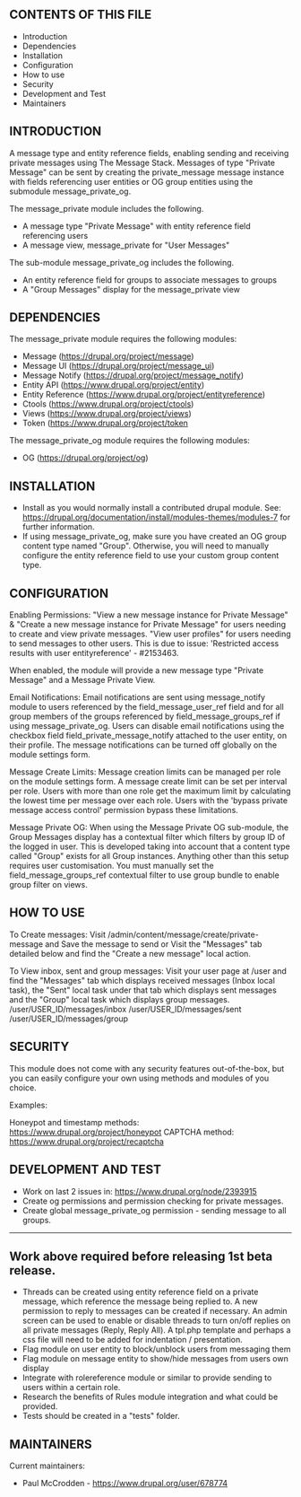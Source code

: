 CONTENTS OF THIS FILE
---------------------
 * Introduction
 * Dependencies
 * Installation
 * Configuration
 * How to use
 * Security
 * Development and Test
 * Maintainers

INTRODUCTION
------------
A message type and entity reference fields, enabling sending and receiving 
private messages using The Message Stack. Messages of type "Private Message" can 
be sent by creating the private_message message instance with fields referencing 
user entities or OG group entities using the submodule message_private_og.

The message_private module includes the following.
+ A message type "Private Message" with entity reference field referencing users
+ A message view, message_private for "User Messages"

The sub-module message_private_og includes the following.
+ An entity reference field for groups to associate messages to groups
+ A "Group Messages" display for the message_private view


DEPENDENCIES
------------
The message_private module requires the following modules:
 * Message (https://drupal.org/project/message)
 * Message UI (https://drupal.org/project/message_ui)
 * Message Notify (https://drupal.org/project/message_notify)
 * Entity API (https://www.drupal.org/project/entity)
 * Entity Reference (https://www.drupal.org/project/entityreference)
 * Ctools (https://www.drupal.org/project/ctools)
 * Views (https://www.drupal.org/project/views)
 * Token (https://www.drupal.org/project/token

The message_private_og module requires the following modules:
 * OG (https://drupal.org/project/og)


INSTALLATION
------------
 * Install as you would normally install a contributed drupal module. See:
   https://drupal.org/documentation/install/modules-themes/modules-7
   for further information.
 * If using message_private_og, make sure you have created an OG group content
   type named "Group". Otherwise, you will need to manually configure the entity 
   reference field to use your custom group content type.


CONFIGURATION
-------------
Enabling Permissions: 
"View a new message instance for Private Message" &
"Create a new message instance for Private Message" for users needing to create
and view private messages.
"View user profiles" for users needing to send messages to other users. This is
due to issue: 'Restricted access results with user entityreference' - #2153463.

When enabled, the module will provide a new message type "Private Message" and a 
Message Private View.

Email Notifications:
Email notifications are sent using message_notify module to users referenced by 
the field_message_user_ref field and for all group members of the groups 
referenced by field_message_groups_ref if using message_private_og. Users can
disable email notifications using the checkbox field 
field_private_message_notify attached to the user entity, on their profile. The
message notifications can be turned off globally on the module settings form.

Message Create Limits:
Message creation limits can be managed per role on the module settings form. A
message create limit can be set per interval per role. Users with more than one
role get the maximum limit by calculating the lowest time per message over each 
role. Users with the 'bypass private message access control' permission bypass
these limitations.

Message Private OG:
When using the Message Private OG sub-module, the Group Messages display has
a contextual filter which filters by group ID of the logged in user. This is
developed taking into account that a content type called "Group" exists for all
Group instances. Anything other than this setup requires user customisation. You
must manually set the field_message_groups_ref contextual filter to use group
bundle to enable group filter on views.

HOW TO USE
----------
To Create messages:
Visit /admin/content/message/create/private-message and Save the message to send
or
Visit the "Messages" tab detailed below and find the "Create a new message" 
local action.

To View inbox, sent and group messages:
Visit your user page at /user and find the "Messages" tab which displays 
received messages (Inbox local task), the "Sent" local task under that tab which
displays sent messages and the "Group" local task which displays group messages.
  /user/USER_ID/messages/inbox
  /user/USER_ID/messages/sent
  /user/USER_ID/messages/group

SECURITY
--------
This module does not come with any security features out-of-the-box, but you can
easily configure your own using methods and modules of you choice.

Examples:

Honeypot and timestamp methods: https://www.drupal.org/project/honeypot
CAPTCHA method: https://www.drupal.org/project/recaptcha


DEVELOPMENT AND TEST
------------------
 * Work on last 2 issues in: https://www.drupal.org/node/2393915
 * Create og permissions and permission checking for private messages.
 * Create global message_private_og permission - sending message to all groups.
 -------------------------------------------------------------------------------
 Work above required before releasing 1st beta release.
 -------------------------------------------------------------------------------
 * Threads can be created using entity reference field on a private message, 
   which reference the message being replied to. A new permission to reply to 
   messages can be created if necessary. An admin screen can be used to enable 
   or disable threads to turn on/off replies on all private messages (Reply, 
   Reply All). A tpl.php template and perhaps a css file will need to be added 
   for indentation / presentation.
 * Flag module on user entity to block/unblock users from messaging them
 * Flag module on message entity to show/hide messages from users own display
 * Integrate with rolereference module or similar to provide sending to users
   within a certain role.
 * Research the benefits of Rules module integration and what could be provided.
 * Tests should be created in a "tests" folder.

MAINTAINERS
-----------
Current maintainers:
 * Paul McCrodden - https://www.drupal.org/user/678774
